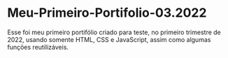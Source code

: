 # Meu-Primeiro-Portifolio-03.2022
Esse foi meu primeiro portifólio criado para teste, no primeiro trimestre de 2022, usando somente HTML, CSS e JavaScript, assim como algumas funções reutilizáveis.
